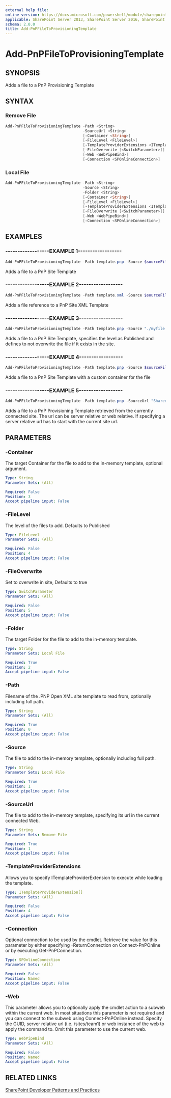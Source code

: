 ```yaml
---
external help file:
online version: https://docs.microsoft.com/powershell/module/sharepoint-pnp/add-pnpfiletoprovisioningtemplate
applicable: SharePoint Server 2013, SharePoint Server 2016, SharePoint Server 2019, SharePoint Online
schema: 2.0.0
title: Add-PnPFileToProvisioningTemplate
---
```


# Add-PnPFileToProvisioningTemplate

## SYNOPSIS
Adds a file to a PnP Provisioning Template

## SYNTAX 

### Remove File
```powershell
Add-PnPFileToProvisioningTemplate -Path <String>
                                  -SourceUrl <String>
                                  [-Container <String>]
                                  [-FileLevel <FileLevel>]
                                  [-TemplateProviderExtensions <ITemplateProviderExtension[]>]
                                  [-FileOverwrite [<SwitchParameter>]]
                                  [-Web <WebPipeBind>]
                                  [-Connection <SPOnlineConnection>]
```

### Local File
```powershell
Add-PnPFileToProvisioningTemplate -Path <String>
                                  -Source <String>
                                  -Folder <String>
                                  [-Container <String>]
                                  [-FileLevel <FileLevel>]
                                  [-TemplateProviderExtensions <ITemplateProviderExtension[]>]
                                  [-FileOverwrite [<SwitchParameter>]]
                                  [-Web <WebPipeBind>]
                                  [-Connection <SPOnlineConnection>]
```

## EXAMPLES

### ------------------EXAMPLE 1------------------
```powershell
Add-PnPFileToProvisioningTemplate -Path template.pnp -Source $sourceFilePath -Folder $targetFolder
```

Adds a file to a PnP Site Template

### ------------------EXAMPLE 2------------------
```powershell
Add-PnPFileToProvisioningTemplate -Path template.xml -Source $sourceFilePath -Folder $targetFolder
```

Adds a file reference to a PnP Site XML Template

### ------------------EXAMPLE 3------------------
```powershell
Add-PnPFileToProvisioningTemplate -Path template.pnp -Source "./myfile.png" -Folder "folderinsite" -FileLevel Published -FileOverwrite:$false
```

Adds a file to a PnP Site Template, specifies the level as Published and defines to not overwrite the file if it exists in the site.

### ------------------EXAMPLE 4------------------
```powershell
Add-PnPFileToProvisioningTemplate -Path template.pnp -Source $sourceFilePath -Folder $targetFolder -Container $container
```

Adds a file to a PnP Site Template with a custom container for the file

### ------------------EXAMPLE 5------------------
```powershell
Add-PnPFileToProvisioningTemplate -Path template.pnp -SourceUrl "Shared%20Documents/ProjectStatus.docs"
```

Adds a file to a PnP Provisioning Template retrieved from the currently connected site. The url can be server relative or web relative. If specifying a server relative url has to start with the current site url.

## PARAMETERS

### -Container
The target Container for the file to add to the in-memory template, optional argument.

```yaml
Type: String
Parameter Sets: (All)

Required: False
Position: 3
Accept pipeline input: False
```

### -FileLevel
The level of the files to add. Defaults to Published

```yaml
Type: FileLevel
Parameter Sets: (All)

Required: False
Position: 4
Accept pipeline input: False
```

### -FileOverwrite
Set to overwrite in site, Defaults to true

```yaml
Type: SwitchParameter
Parameter Sets: (All)

Required: False
Position: 5
Accept pipeline input: False
```

### -Folder
The target Folder for the file to add to the in-memory template.

```yaml
Type: String
Parameter Sets: Local File

Required: True
Position: 2
Accept pipeline input: False
```

### -Path
Filename of the .PNP Open XML site template to read from, optionally including full path.

```yaml
Type: String
Parameter Sets: (All)

Required: True
Position: 0
Accept pipeline input: False
```

### -Source
The file to add to the in-memory template, optionally including full path.

```yaml
Type: String
Parameter Sets: Local File

Required: True
Position: 1
Accept pipeline input: False
```

### -SourceUrl
The file to add to the in-memory template, specifying its url in the current connected Web.

```yaml
Type: String
Parameter Sets: Remove File

Required: True
Position: 1
Accept pipeline input: False
```

### -TemplateProviderExtensions
Allows you to specify ITemplateProviderExtension to execute while loading the template.

```yaml
Type: ITemplateProviderExtension[]
Parameter Sets: (All)

Required: False
Position: 4
Accept pipeline input: False
```

### -Connection
Optional connection to be used by the cmdlet. Retrieve the value for this parameter by either specifying -ReturnConnection on Connect-PnPOnline or by executing Get-PnPConnection.

```yaml
Type: SPOnlineConnection
Parameter Sets: (All)

Required: False
Position: Named
Accept pipeline input: False
```

### -Web
This parameter allows you to optionally apply the cmdlet action to a subweb within the current web. In most situations this parameter is not required and you can connect to the subweb using Connect-PnPOnline instead. Specify the GUID, server relative url (i.e. /sites/team1) or web instance of the web to apply the command to. Omit this parameter to use the current web.

```yaml
Type: WebPipeBind
Parameter Sets: (All)

Required: False
Position: Named
Accept pipeline input: False
```

## RELATED LINKS

[SharePoint Developer Patterns and Practices](https://aka.ms/sppnp)
